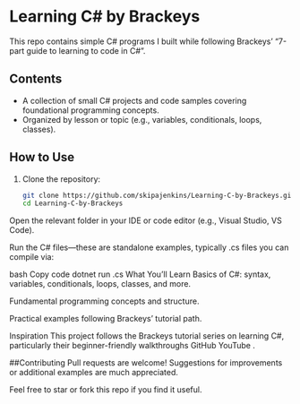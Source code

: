# Learning C# by Brackeys

This repo contains simple C# programs I built while following Brackeys’ “7-part guide to learning to code in C#”.

## Contents

- A collection of small C# projects and code samples covering foundational programming concepts.
- Organized by lesson or topic (e.g., variables, conditionals, loops, classes).

## How to Use

1. Clone the repository:
   ```bash
   git clone https://github.com/skipajenkins/Learning-C-by-Brackeys.git
   cd Learning-C-by-Brackeys
Open the relevant folder in your IDE or code editor (e.g., Visual Studio, VS Code).

Run the C# files—these are standalone examples, typically .cs files you can compile via:

bash
Copy code
dotnet run <filename>.cs
What You’ll Learn
Basics of C#: syntax, variables, conditionals, loops, classes, and more.

Fundamental programming concepts and structure.

Practical examples following Brackeys’ tutorial path.

Inspiration
This project follows the Brackeys tutorial series on learning C#, particularly their beginner-friendly walkthroughs 
GitHub
YouTube
.

##Contributing
Pull requests are welcome! Suggestions for improvements or additional examples are much appreciated.

Feel free to star or fork this repo if you find it useful.
